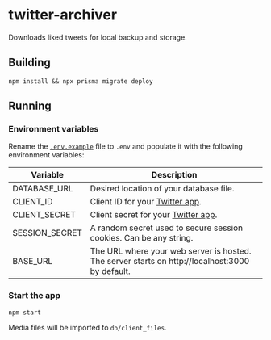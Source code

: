 # twitter-archiver

Downloads liked tweets for local backup and storage.

## Building

```
npm install && npx prisma migrate deploy
```

## Running

### Environment variables

Rename the [`.env.example`](.env.example) file to `.env` and populate it with the following environment variables:

| Variable       | Description                                                                                     |
| -------------- | ----------------------------------------------------------------------------------------------- |
| DATABASE_URL   | Desired location of your database file.                                                         |
| CLIENT_ID      | Client ID for your [Twitter app](https://developer.twitter.com/en/docs/apps/overview).          |
| CLIENT_SECRET  | Client secret for your [Twitter app](https://developer.twitter.com/en/docs/apps/overview).      |
| SESSION_SECRET | A random secret used to secure session cookies. Can be any string.                              |
| BASE_URL       | The URL where your web server is hosted. The server starts on http://localhost:3000 by default. |

### Start the app

```
npm start
```

Media files will be imported to `db/client_files`.
